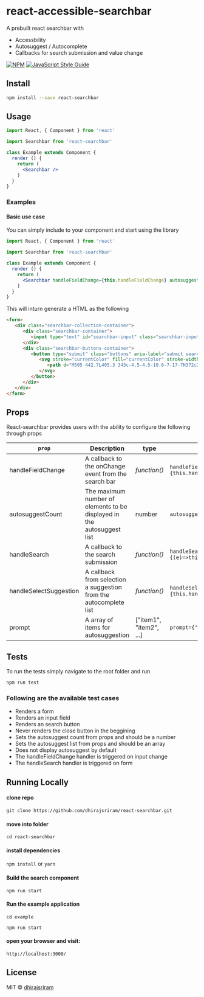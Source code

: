 # react-accessible-searchbar

A prebuilt react searchbar with

- Accessbility
- Autosuggest / Autocomplete
- Callbacks for search submission and value change

[![NPM](https://img.shields.io/npm/v/react-searchbar.svg)](https://www.npmjs.com/package/react-searchbar) [![JavaScript Style Guide](https://img.shields.io/badge/code_style-standard-brightgreen.svg)](https://standardjs.com)

## Install

```bash
npm install --save react-searchbar
```

## Usage

```jsx
import React, { Component } from 'react'

import Searchbar from 'react-searchbar'

class Example extends Component {
  render () {
    return (
      <Searchbar />
    )
  }
}
```

### Examples

#### Basic use case

You can simply include <Searchbar> to your component and start using the library

```jsx
import React, { Component } from 'react'

import Searchbar from 'react-searchbar'

class Example extends Component {
  render () {
    return (
      <Searchbar handleFieldChange={this.handleFieldChange} autosuggestCount={15} handleSearch={(e)=>this.handleSearch()} handleSelectSuggestion={this.handleSelectedSuggestion} prompt={names}></Searchbar>
    )
  }
}
```

This will inturn generate a HTML as the following

```html
<form>
   <div class="searchbar-collection-container">
      <div class="searchbar-container">
         <input type="text" id="searchbar-input" class="searchbar-input" name="st" maxlength="90" placeholder="Search" aria-label="Type to search. Navigate below to hear suggestions" autocomplete="off" autocorrect="off" autocapitolize="off" spellcheck="false" value="">
      </div>
      <div class="searchbar-buttons-container">
         <button type="submit" class="buttons" aria-label="submit search" title="Search">
            <svg stroke="currentColor" fill="currentColor" stroke-width="0" viewBox="0 0 512 512" height="1em" width="1em" xmlns="http://www.w3.org/2000/svg">
               <path d="M505 442.7L405.3 343c-4.5-4.5-10.6-7-17-7H372c27.6-35.3 44-79.7 44-128C416 93.1 322.9 0 208 0S0 93.1 0 208s93.1 208 208 208c48.3 0 92.7-16.4 128-44v16.3c0 6.4 2.5 12.5 7 17l99.7 99.7c9.4 9.4 24.6 9.4 33.9 0l28.3-28.3c9.4-9.4 9.4-24.6.1-34zM208 336c-70.7 0-128-57.2-128-128 0-70.7 57.2-128 128-128 70.7 0 128 57.2 128 128 0 70.7-57.2 128-128 128z"></path>
            </svg>
         </button>
      </div>
   </div>
</form>
```

## Props

React-searchbar provides users with the ability to configure the following through props

| `prop`  | Description|  type | Example |
|---------|------------|----------|-------|
|handleFieldChange|A callback to the onChange event from the search bar|*function()*| ```handleFieldChange={this.handleFieldChange}```|
|autosuggestCount|The maximum number of elements to be displayed in the autosuggest list|number|``autosuggestCount={15}``|
|handleSearch|A callback to the search submission|*function()*|```handleSearch={(e)=>this.handleSearch()}```|
|handleSelectSuggestion|A callback from selection a suggestion from the autocomplete list|*function()*|```handleSelectSuggestion={this.handleSelectedSuggestion}```|
|prompt|A array of items for autosuggestion|["item1", "item2", ...]|```prompt={"Lary","Paige"}```|

## Tests

To run the tests simply navigate to the root folder and run

```bash
npm run test
```
### Following are the available test cases

- Renders a form 
- Renders an input field 
- Renders an search button 
- Never renders the close button in the beggining 
- Sets the autosuggest count from props and should be a number 
- Sets the autosuggest list from props and should be an array
- Does not display autosuggest by default 
- The handleFieldChange handler is triggered on input change
- The handleSearch handler is triggered on form 

## Running Locally

#### clone repo

`git clone https://github.com/dhirajsriram/react-searchbar.git`

#### move into folder

`cd react-searchbar`

#### install dependencies

`npm install` or `yarn`

#### Build the search component

`npm run start`

#### Run the example application

`cd example`

`npm run start`

#### open your browser and visit:

`http://localhost:3000/`



## License

MIT © [dhirajsriram](https://github.com/dhirajsriram)
